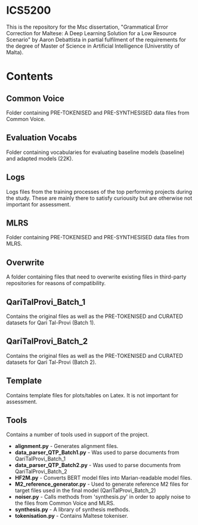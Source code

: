 # ICS5200
This is the repository for the Msc dissertation, "Grammatical Error Correction for Maltese: A Deep Learning Solution for a Low Resource Scenario" by Aaron Debattista in partial fulfilment of the requirements for the degree of Master of Science in Artificial Intelligence (Universtity of Malta).

# Contents

## Common Voice

Folder containing PRE-TOKENISED and PRE-SYNTHESISED data files from Common Voice.

## Evaluation Vocabs

Folder containing vocabularies for evaluating baseline models (baseline) and adapted models (22K).

## Logs

Logs files from the training processes of the top performing projects during the study. These are mainly there to satisfy curiousity but are otherwise not important for assessment.

## MLRS

Folder containing PRE-TOKENISED and PRE-SYNTHESISED data files from MLRS.

## Overwrite

A folder containing files that need to overwrite existing files in third-party repositories for reasons of compatibility.

## QariTalProvi_Batch_1

Contains the original files as well as the PRE-TOKENISED and CURATED datasets for Qari Tal-Provi (Batch 1).

## QariTalProvi_Batch_2

Contains the original files as well as the PRE-TOKENISED and CURATED datasets for Qari Tal-Provi (Batch 2).

## Template

Contains template files for plots/tables on Latex. It is not important for assessment.

## Tools

Contains a number of tools used in support of the project.

* **alignment.py** - Generates alignment files.
* **data_parser_QTP_Batch1.py** - Was used to parse documents from QariTalProvi_Batch_1
* **data_parser_QTP_Batch2.py** - Was used to parse documents from QariTalProvi_Batch_2
* **HF2M.py** - Converts BERT model files into Marian-readable model files.
* **M2_reference_generator.py** - Used to generate reference M2 files for target files used in the final model (QariTalProvi_Batch_2)
* **noiser.py** - Calls methods from 'synthesis.py' in order to apply noise to the files from Common Voice and MLRS.
* **synthesis.py** - A library of synthesis methods.
* **tokenisation.py** - Contains Maltese tokeniser.
